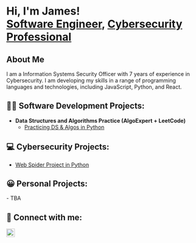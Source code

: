 <h1>Hi, I'm James! <br/><a href="https://github.com/Jim-Journey">Software Engineer</a>, <a href="https://www.linkedin.com/in/james-schickley/">Cybersecurity Professional</a> </h1>

## About Me

I am a Information Systems Security Officer with 7 years of experience in Cybersecurity. I am developing my skills in a range of programming languages and technologies, including JavaScript, Python, and React.


<h2>👨‍💻 Software Development Projects:</h2>

- <b>Data Structures and Algorithms Practice (AlgoExpert + LeetCode)</b>
  - [Practicing DS & Algos in Python](https://github.com/Jim-Journey/Algorithms-Practice)

<h2>💻 Cybersecurity Projects:</h2>

- [Web Spider Project in Python](https://github.com/Jim-Journey/Web-Spider-Project)

<h2>😀 Personal Projects:</h2>
- TBA

<h2> 🤳 Connect with me:</h2>

[<img align="left" alt="James | LinkedIn" width="22px" src="https://cdn.jsdelivr.net/npm/simple-icons@v3/icons/linkedin.svg" />][linkedin]

[linkedin]: https://linkedin.com/in/james-schickley/
